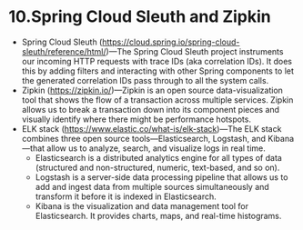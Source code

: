 # 10.Spring Cloud Sleuth and Zipkin

* Spring Cloud Sleuth (https://cloud.spring.io/spring-cloud-sleuth/reference/html/)—The Spring Cloud Sleuth project instruments our incoming HTTP requests with trace IDs (aka correlation IDs). It does this by adding filters and interacting with other Spring components to let the generated correlation IDs pass through to all the system calls.
* Zipkin (https://zipkin.io/)—Zipkin is an open source data-visualization tool that shows the flow of a transaction across multiple services. Zipkin allows us to break a transaction down into its component pieces and visually identify where there might be performance hotspots.
* ELK stack (https://www.elastic.co/what-is/elk-stack)—The ELK stack combines three open source tools—Elasticsearch, Logstash, and Kibana—that allow us to analyze, search, and visualize logs in real time.
  * Elasticsearch is a distributed analytics engine for all types of data (structured and non-structured, numeric, text-based, and so on).
  * Logstash is a server-side data processing pipeline that allows us to add and ingest data from multiple sources simultaneously and transform it before it is indexed in Elasticsearch.
  * Kibana is the visualization and data management tool for Elasticsearch. It provides charts, maps, and real-time histograms.
